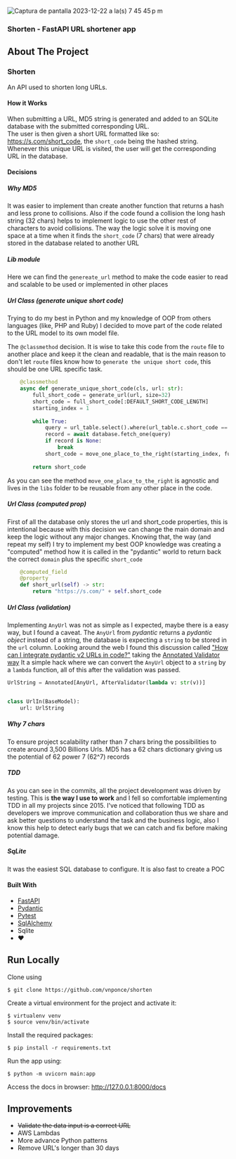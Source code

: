 
![Captura de pantalla 2023-12-22 a la(s) 7 45 45 p m](https://github.com/vnponce/shorten/assets/11002279/efcc6803-b1c6-433b-afa6-033d885c5b3d)


### Shorten - FastAPI URL shortener app

## About The Project

### Shorten

An API used to shorten long URLs.

#### How it Works

When submitting a URL, MD5 string is generated and added to an SQLite database with the submitted corresponding URL.  
The user is then given a short URL formatted like so: https://s.com/short_code, the `short_code` being the hashed
string.   
Whenever this unique URL is visited, the user will get the corresponding URL in the database.

#### Decisions

##### Why MD5
It was easier to implement than create another function that returns a hash and less prone to collisions.
Also if the code found a collision the long hash string (32 chars) helps to implement logic to use the other rest of characters to avoid collisions.
The way the logic solve it is moving one space at a time when it finds the `short_code` (7 chars) that were already stored in the database related to another URL

##### Lib module
Here we can find the `genereate_url` method to make the code easier to read and scalable to be used or implemented in other places

##### Url Class (generate unique short code)
Trying to do my best in Python and my knowledge of OOP from others languages (like, PHP and Ruby) I decided to move part of the code related to the URL model to its own model file.

The `@classmethod` decision.
It is wise to take this code from the `route` file to another place and keep it the clean and readable, that is the main reason to don't let `route` files know how to `generate the unique short code`, this should be one URL specific task.
```python
    @classmethod
    async def generate_unique_short_code(cls, url: str):
        full_short_code = generate_url(url, size=32)
        short_code = full_short_code[:DEFAULT_SHORT_CODE_LENGTH]
        starting_index = 1
    
        while True:
            query = url_table.select().where(url_table.c.short_code == short_code)
            record = await database.fetch_one(query)
            if record is None:
                break
            short_code = move_one_place_to_the_right(starting_index, full_short_code)
    
        return short_code
```

As you can see the method `move_one_place_to_the_right` is agnostic and lives in the `libs` folder to be reusable from any other place in the code.

##### Url Class (computed prop)
First of all the database only stores the url and short_code properties, this is intentional because with this decision we can change the main domain and keep the logic without any major changes.
Knowing that, the way (and repeat my self) I try to implement my best OOP knowledge was creating a "computed" method how it is called in the "pydantic" world to return back the correct `domain` plus the specific `short_code`
```python
    @computed_field
    @property
    def short_url(self) -> str:
        return "https://s.com/" + self.short_code
```

##### Url Class (validation)
Implementing `AnyUrl` was not as simple as I expected, maybe there is a easy way, but I found a caveat. The `AnyUrl` from _pydantic_ returns a _pydantic object_ instead of a string, the database is expecting a `string` to be stored in the `url` column.
Looking around the web I found this discussion called ["How can I integrate pydantic v2 URLs in code?"](https://github.com/pydantic/pydantic/discussions/6395)  taking the [Annotated Validator way](https://github.com/pydantic/pydantic/discussions/6395#discussioncomment-7159870)
It a simple hack where we can convert the `AnyUrl` object to a `string` by a `lambda` function, all of this after the validation was passed.
```python
UrlString = Annotated[AnyUrl, AfterValidator(lambda v: str(v))]


class UrlIn(BaseModel):
    url: UrlString
```

##### Why 7 chars
To ensure project scalability rather than 7 chars bring the possibilities to create around 3,500 Billions Urls. MD5 has a 62 chars dictionary giving us the potential of 62 power 7 (62^7) records

##### TDD
As you can see in the commits, all the project development was driven by testing. This is **the way I use to work** and I fell so comfortable implementing TDD in all my projects since 2015.
I've noticed that following TDD as developers we improve communication and collaboration thus we share and ask better questions to understand the task and the business logic, also I know this help to detect early bugs that we can catch and fix before making potential damage.


##### SqLite
It was the easiest SQL database to configure. It is also fast to create a POC

#### Built With

* [FastAPI](https://fastapi.tiangolo.com/)
* [Pydantic](https://docs.pydantic.dev/latest/)
* [Pytest](https://docs.pytest.org/en/7.4.x/)
* [SqlAlchemy](https://www.sqlalchemy.org/)
* Sqlite
* ♥️

## Run Locally

Clone using

    $ git clone https://github.com/vnponce/shorten 

Create a virtual environment for the project and activate it:

    $ virtualenv venv
    $ source venv/bin/activate

Install the required packages:

    $ pip install -r requirements.txt

Run the app using:

    $ python -m uvicorn main:app

Access the docs in browser: http://127.0.0.1:8000/docs

## Improvements
- ~~Validate the data input is a correct URL~~
- AWS Lambdas
- More advance Python patterns
- Remove URL's longer than 30 days
